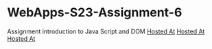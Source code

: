 
# WebApps-S23-Assignment-6
Assignment introduction to Java Script and DOM
[Hosted At](https://github.com/44-563-Web-Apps-S23/44563-webapps-s23-assignment6-Lalith143kl/blob/main/painter.html)
[Hosted At](https://github.com/44-563-Web-Apps-S23/44563-webapps-s23-assignment6-Lalith143kl/blob/main/conversion.html)
[Hosted At](https://github.com/44-563-Web-Apps-S23/44563-webapps-s23-assignment6-Lalith143kl/blob/main/candy.html)


